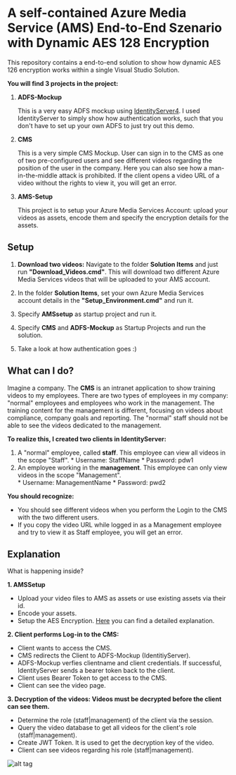 # A self-contained Azure Media Service (AMS) End-to-End Szenario with Dynamic AES 128 Encryption

This repository contains a end-to-end solution to show how dynamic AES 126 encryption works within a single Visual Studio Solution. 

**You will find 3 projects in the project:**

1. **ADFS-Mockup**

   This is a very easy ADFS mockup using [IdentityServer4](http://docs.identityserver.io/en/release/). I used IdentityServer to simply show how authentication works, such that you don't have to set up your own ADFS to just try out this demo. 
 

2. **CMS**
 
   This is a very simple CMS Mockup. User can sign in to the CMS as one of two pre-configured users and see different videos regarding the position of the user in the company. Here you can also see how a man-in-the-middle attack is  prohibited. 
   If the client opens a video URL of a video without the rights to view it, you will get an error. 

3. **AMS-Setup**

   This project is to setup your Azure Media Services Account: upload your videos as assets, encode them and specify the encryption details for the assets.  

## Setup

1. **Download two videos:** Navigate to the folder **Solution Items** and just run **"Download_Videos.cmd"**. This will download two different Azure Media Services videos that will be uploaded to your AMS account. 
   
2. In the folder **Solution Items**, set your own Azure Media Services account details in the **"Setup_Environment.cmd"** and run it. 

3. Specify **AMSsetup** as startup project and run it. 

4. Specify **CMS** and **ADFS-Mockup** as Startup Projects and run the solution. 

5. Take a look at how authentication goes :) 


## What can I do?

   Imagine a company. The **CMS** is an intranet application to show training videos to my employees. 
   There are two types of employees in my company: "normal" employees and employees who work in the management. The training content for the management is different, focusing on videos about compliance, company goals and reporting. 
   The "normal" staff should not be able to see the videos dedicated to the management. 

   **To realize this, I created two clients in IdentityServer:**

   1. A "normal" employee, called **staff**. This employee can view all videos in the scope "Staff". 
    * Username: StaffName
    * Password: pdw1
   2.  An employee working in the **management**. This employee can only view videos in the scope "Management".  
    * Username: ManagementName
    * Password: pwd2

**You should recognize:**

 * You should see different videos when you perform the Login to the CMS with the two different users. 
 * If you copy the video URL while logged in as a Management employee and try to view it as Staff employee, you will get an error. 
    

## Explanation
What is happening inside?

**1. AMSSetup**

   * Upload your video files to AMS as assets or use existing assets via their id. 
   * Encode your assets. 
   * Setup the AES Encryption. [Here](https://docs.microsoft.com/en-us/azure/media-services/media-services-protect-with-aes128) you can find a detailed explanation.
 

**2. Client performs Log-in to the CMS:**

  * Client wants to access the CMS. 
  * CMS redirects the Client to ADFS-Mockup (IdentitiyServer). 
  * ADFS-Mockup verfies clientname and client credentials. If successful, IdentityServer sends a bearer token back to the client.
  * Client uses Bearer Token to get access to the CMS. 
  * Client can see the video page. 

**3. Decryption of the videos: Videos must be decrypted before the client can see them.**

  * Determine the role (staff|management) of the client via the session. 
  * Query the video database to get all videos for the client's role (staff|management). 
  * Create JWT Token. It is used to get the decryption key of the video.
  * Client can see videos regarding his role (staff|management). 

![alt tag](https://github.com/juliajauss/AMSAes128EndToEnd/overview.png)

